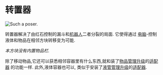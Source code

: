 # 转置器

![Such a poser.](oredict:oc:transposer)

转置器解决了由红石控制的漏斗和[机器人](robot.md)二者分裂的局面. 它使得通过 [电脑](../general/computer.md)-控制液体和物品在相邻方块转移变为可能.

*本方块没有内置物品栏.*

除了移动物品,它还可以获悉相邻容器里有什么东西,就和装了[物品管理升级](../item/inventoryControllerUpgrade.md)的[适配器](adapter.md) 的功能一样. 此外,液体容器也可以, 类似于安装了[液管管理升级](../item/tankControllerUpgrade.md)的[适配器](adapter.md).